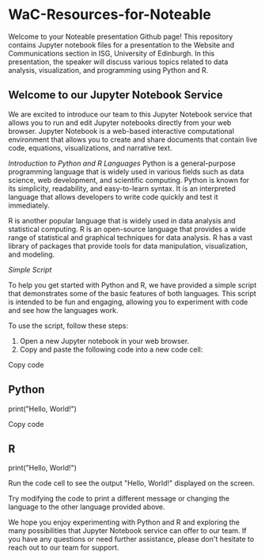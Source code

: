# WaC-Resources-for-Noteable
Welcome to your Noteable presentation Github page! This repository contains Jupyter notebook files for a presentation to the Website and Communications section in ISG, University of Edinburgh. In this presentation, the speaker will discuss various topics related to data analysis, visualization, and programming using Python and R.

## Welcome to our Jupyter Notebook Service
We are excited to introduce our team to this Jupyter Notebook service that allows you to run and edit Jupyter notebooks directly from your web browser. Jupyter Notebook is a web-based interactive computational environment that allows you to create and share documents that contain live code, equations, visualizations, and narrative text.

_Introduction to Python and R Languages_
Python is a general-purpose programming language that is widely used in various fields such as data science, web development, and scientific computing. Python is known for its simplicity, readability, and easy-to-learn syntax. It is an interpreted language that allows developers to write code quickly and test it immediately.

R is another popular language that is widely used in data analysis and statistical computing. R is an open-source language that provides a wide range of statistical and graphical techniques for data analysis. R has a vast library of packages that provide tools for data manipulation, visualization, and modeling.

_Simple Script_

To help you get started with Python and R, we have provided a simple script that demonstrates some of the basic features of both languages. This script is intended to be fun and engaging, allowing you to experiment with code and see how the languages work.

To use the script, follow these steps:

1. Open a new Jupyter notebook in your web browser.
2. Copy and paste the following code into a new code cell:

Copy code
## Python

print("Hello, World!")


Copy code
## R
print("Hello, World!")

Run the code cell to see the output "Hello, World!" displayed on the screen.

Try modifying the code to print a different message or changing the language to the other language provided above.

We hope you enjoy experimenting with Python and R and exploring the many possibilities that Jupyter Notebook service can offer to our team. If you have any questions or need further assistance, please don't hesitate to reach out to our team for support.
